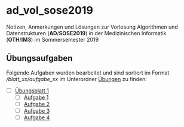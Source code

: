 # ad_vol_sose2019

Notizen, Anmerkungen und Lösungen zur Vorlesung Algorithmen und Datenstrukturen (**AD**/**SOSE2019**) in der Medizinischen Informatik (**OTH**/**IM3**) im Sommersemester 2019

## Übungsaufgaben

Folgende Aufgaben wurden bearbeitet und sind sortiert im Format _/blatt_xx/aufgabe_xx_ im Unterordner [Übungen](/uebungen) zu finden:

- [ ] [Übungsblatt 1](/uebungen/blatt_01/)
  - [ ] [Aufgabe 1](/uebungen/blatt_01/aufgabe_01/)
  - [ ] [Aufgabe 2](/uebungen/blatt_01/aufgabe_02/)
  - [ ] [Aufgabe 3](/uebungen/blatt_01/aufgabe_03/)
  - [ ] [Aufgabe 4](/uebungen/blatt_01/aufgabe_04/)
